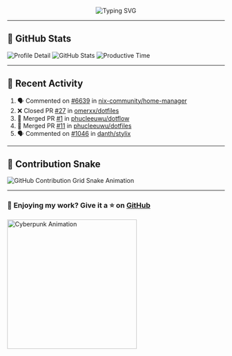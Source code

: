 <p align="center">
  <img src="https://readme-typing-svg.demolab.com/?lines=Hi+There!+I'm+Phuc+Lee+👋;I'm+a+Noob!+and+I+love+learning+new+things!&font=Fira+Code&size=22&pause=100&color=7AA2F7&width=600&height=75&center=true&vCenter=true&multiline=true&repeat=true" alt="Typing SVG">
</p>

---

## 🚀 GitHub Stats

![Profile Detail](http://github-profile-summary-cards.vercel.app/api/cards/profile-details?username=phucleeuwu&theme=transparent)
![GitHub Stats](http://github-profile-summary-cards.vercel.app/api/cards/stats?username=phucleeuwu&theme=transparent)
![Productive Time](http://github-profile-summary-cards.vercel.app/api/cards/productive-time?username=phucleeuwu&theme=transparent&utcOffset=8)

---

## 📝 Recent Activity

<!--START_SECTION:activity-->
1. 🗣 Commented on [#6639](https://github.com/nix-community/home-manager/issues/6639#issuecomment-2754743045) in [nix-community/home-manager](https://github.com/nix-community/home-manager)
2. ❌ Closed PR [#27](https://github.com/omerxx/dotfiles/pull/27) in [omerxx/dotfiles](https://github.com/omerxx/dotfiles)
3. 🎉 Merged PR [#1](https://github.com/phucleeuwu/dotflow/pull/1) in [phucleeuwu/dotflow](https://github.com/phucleeuwu/dotflow)
4. 🎉 Merged PR [#11](https://github.com/phucleeuwu/dotfiles/pull/11) in [phucleeuwu/dotfiles](https://github.com/phucleeuwu/dotfiles)
5. 🗣 Commented on [#1046](https://github.com/danth/stylix/issues/1046#issuecomment-2746227318) in [danth/stylix](https://github.com/danth/stylix)
<!--END_SECTION:activity-->

<!--START_SECTION:waka-->
<!--END_SECTION:waka-->

---

## 🐍 Contribution Snake

<picture>
  <source media="(prefers-color-scheme: dark)" srcset="https://raw.githubusercontent.com/phucleeuwu/phucleeuwu/output/github-contribution-grid-snake-dark.svg">
  <source media="(prefers-color-scheme: light)" srcset="https://raw.githubusercontent.com/phucleeuwu/phucleeuwu/output/github-contribution-grid-snake.svg">
  <img alt="GitHub Contribution Grid Snake Animation" src="https://raw.githubusercontent.com/phucleeuwu/phucleeuwu/output/github-contribution-grid-snake.svg">
</picture>

---

### 💙 **Enjoying my work?** Give it a ⭐ on **[GitHub](https://github.com/phucleeuwu)**

<p align="left">
  <img src="https://media.giphy.com/media/u5sgL5pks5JXKHcVZo/giphy.gif" width="300" alt="Cyberpunk Animation">
</p>
